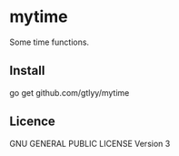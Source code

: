 # mytime
Some time functions.

## Install
go get github.com/gtlyy/mytime

## Licence
GNU GENERAL PUBLIC LICENSE Version 3
